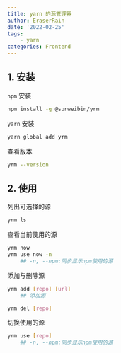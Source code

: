 ```yaml
---
title: yarn 的源管理器
author: EraserRain
date: '2022-02-25'
tags: 
	- yarn
categories: Frontend
---
```

## 1. 安装

`npm` 安装

```bash
npm install -g @sunweibin/yrm
```

`yarn` 安装

```bash
yarn global add yrm
```

查看版本

```bash
yrm --version
```

## 2. 使用

列出可选择的源

```bash
yrm ls
```

查看当前使用的源

```bash
yrm now
yrm use now -n
	## -n, --npm:同步显示npm使用的源
```

添加与删除源

```bash
yrm add [repo] [url]
	## 添加源

yrm del [repo]
```

切换使用的源

```bash
yrm use [repo]
	## -n, --npm:同步显示npm使用的源
```
